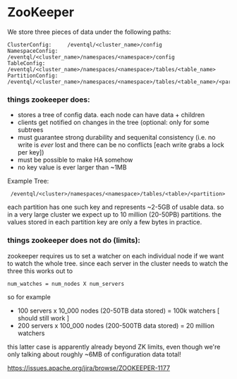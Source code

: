 # ZooKeeper
We store three pieces of data under the following paths:

    ClusterConfig:     /eventql/<cluster_name>/config
    NamespaceConfig:   /eventql/<cluster_name>/namespaces/<namespace>/config
    TableConfig:       /eventql/<cluster_name>/namespaces/<namespace>/tables/<table_name>
    PartitionConfig:   /eventql/<cluster_name>/namespaces/<namespace>/tables/<table_name>/<partition>


### things zookeeper does:

- stores a tree of config data. each node can have data + children
- clients get notified on changes in the tree (optional: only for some subtrees
- must guarantee strong durability and sequenital consistency (i.e. no write is _ever_ lost and there can be no conflicts [each write grabs a lock per key])
- must be possible to make HA somehow
- no key value is ever larger than ~1MB

Example Tree:

     /eventql/<cluster>/namespaces/<namespace>/tables/<table>/<partition>

each partition has one such key and represents ~2-5GB of usable data. so in a 
very large cluster we expect up to 10 million (20-50PB) partitions. the values
stored in each partition key are only a few bytes in practice.


### things zookeeper does not do (limits):

zookeeper requires us to set a watcher on each individual node if we want to
watch the whole tree. since each server in the cluster needs to watch the three
this works out to

    num_watches = num_nodes X num_servers 

so for example

  - 100 servers x 10_000 nodes (20-50TB data stored) = 100k watchers [ should still work ]
  - 200 servers x 100_000 nodes (200-500TB data stored) = 20 million watchers 

this latter case is apparently already beyond ZK limits, even though we're only
talking about roughly ~6MB of configuration data total!

https://issues.apache.org/jira/browse/ZOOKEEPER-1177
